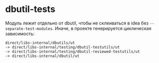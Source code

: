 # dbutil-tests

Модуль лежит отдельно от dbutil, чтобы не склеиваться в idea без `--separate-test-modules`.
Иначе, в проекте генерируется циклическая зависимость:
```
direct/libs-internal/dbutils/ut
-> direct/libs-internal/testing/dbutil-testutils/ut
-> direct/libs-internal/testing/dbutil-reviewed-testutils/ut
-> direct/libs-internal/dbutil/ut
```
